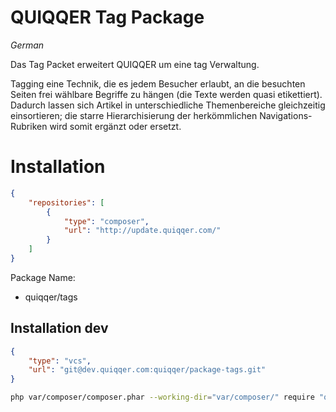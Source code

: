 # QUIQQER Tag Package

_German_

Das Tag Packet erweitert QUIQQER um eine tag Verwaltung.

Tagging eine Technik, die es jedem Besucher erlaubt,
an die besuchten Seiten frei wählbare Begriffe zu hängen (die Texte werden quasi etikettiert).
Dadurch lassen sich Artikel in unterschiedliche Themenbereiche gleichzeitig einsortieren;
die starre Hierarchisierung der herkömmlichen Navigations-Rubriken wird somit ergänzt oder ersetzt.


# Installation

```json
{
    "repositories": [
        {
            "type": "composer",
            "url": "http://update.quiqqer.com/"
        }
    ]
}

```
Package Name:

+ quiqqer/tags


## Installation dev

```json
{
    "type": "vcs",
    "url": "git@dev.quiqqer.com:quiqqer/package-tags.git"
}
```

```bash
php var/composer/composer.phar --working-dir="var/composer/" require "quiqqer/tags:dev-master"
```
